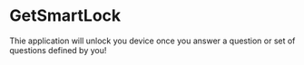 # GetSmartLock

Thie application will unlock you device once you answer a question or set of questions defined by you!
